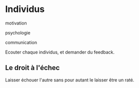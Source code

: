 # Individus


motivation

psychologie

communication

Ecouter chaque individus, et demander du feedback.

## Le droit à l'échec

Laisser échouer l'autre sans pour autant le laisser être un raté.

